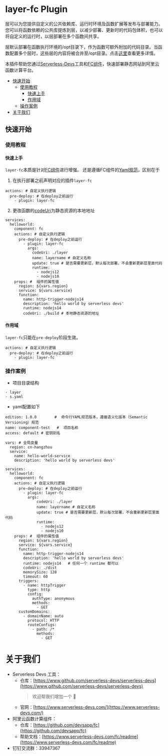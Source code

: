 # layer-fc Plugin

层可以为您提供自定义的公共依赖库、运行时环境及函数扩展等发布与部署能力。您可以将函数依赖的公共库提炼到层，以减少部署、更新时的代码包体积，也可以将自定义的运行时，以层部署在多个函数间共享。 

层默认部署在函数执行环境的/opt目录下，作为函数可额外附加的代码目录。当函数配置多个层时，这些层的内容将被合并至/opt目录。点击[这里](https://help.aliyun.com/document_detail/193057.html)查看更多详情。

本插件帮助您通过[Serverless-Devs](https://github.com/Serverless-Devs/Serverless-Devs)工具和[FC组件](https://github.com/devsapp/fc)，快速部署静态网站到阿里云函数计算平台。


- [快速开始](#快速开始)
  - [使用教程](#使用教程)
    - [快速上手](#快速上手)
    - [作用域](#作用域)
  - [操作案例](#操作案例)
- [关于我们](#关于我们)

## 快速开始
### 使用教程
#### 快速上手
`layer-fc`本质是针对[FC组件](https://serverless-devs.com/fc/readme)进行增强。
还是遵循FC组件的[Yaml规范](https://serverless-devs.com/fc/yaml/readme)，区别在于
1. 在执行部署之前声明对应的插件`layer-fc`
```
actions: # 自定义执行逻辑
  pre-deploy: # 在deploy之前运行
    - plugin: layer-fc
```
2. 更改函数的[codeUri](https://serverless-devs.com/fc/yaml/function)为静态资源的本地地址
```
services:
  helloworld:
    component: fc
    actions: # 自定义执行逻辑
      pre-deploy: # 在deploy之前运行
        - plugin: layer-fc
          args:
            codeUri: ./layer
            name: layername # 自定义名称
            update: true # 是否需要更新层，默认每次部署，不会重新更新层里面代码
            runtime:
              - nodejs12
              - nodejs10
    props: #  组件的属性值
      region: ${vars.region}
      service: ${vars.service}
      function:
        name: http-trigger-nodejs14
        description: 'hello world by serverless devs'
        runtime: nodejs14
        codeUri: ./build # 本地静态资源的地址
```


#### 作用域
`layer-fc`只能在`pre-deploy`阶段生效。
```
actions: # 自定义执行逻辑
  pre-deploy: # 在deploy之前运行
    - plugin: layer-fc
```

### 操作案例
- 项目目录结构
```
- layer
- s.yaml
```
- yaml配置如下
```
edition: 1.0.0        #  命令行YAML规范版本，遵循语义化版本（Semantic Versioning）规范
name: component-test   #  项目名称
access: default # 密钥别名

vars: # 全局变量
  region: cn-hangzhou
  service:
    name: hello-world-service
    description: 'hello world by serverless devs'

services:
  helloworld:
    component: fc
    actions: # 自定义执行逻辑
      pre-deploy: # 在deploy之前运行
        - plugin: layer-fc
          args:
              codeUri: ./layer
              name: layername # 自定义名称
              update: true # 是否需要更新层，默认每次部署，不会重新更新层里面代码
              runtime:
                - nodejs12
                - nodejs10
    props: #  组件的属性值
      region: ${vars.region}
      service: ${vars.service}
      function:
        name: http-trigger-nodejs14
        description: 'hello world by serverless devs'
        runtime: nodejs14   # 任何一个 runtime 都可以
        codeUri: ./dist
        memorySize: 128
        timeout: 60
      triggers:
        - name: httpTrigger
          type: http
          config:
            authType: anonymous
            methods:
              - GET
      customDomains:
        - domainName: auto
          protocol: HTTP
          routeConfigs:
            - path: /*
              methods:
                - GET
```








# 关于我们
- Serverless Devs 工具：
    - 仓库：[https://www.github.com/serverless-devs/serverless-devs](https://www.github.com/serverless-devs/serverless-devs)    
      > 欢迎帮我们增加一个 :star2: 
    - 官网：[https://www.serverless-devs.com/](https://www.serverless-devs.com/)
- 阿里云函数计算组件：
    - 仓库：[https://github.com/devsapp/fc](https://github.com/devsapp/fc)
    - 帮助文档：[https://www.serverless-devs.com/fc/readme](https://www.serverless-devs.com/fc/readme)
- 钉钉交流群：33947367    
